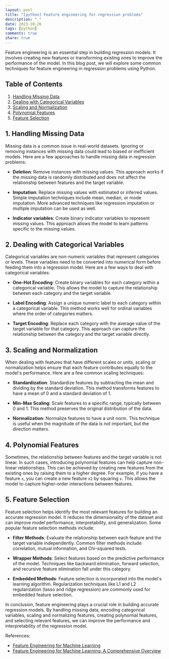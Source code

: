 ```yaml
---
layout: post
title: "[python] Feature engineering for regression problems"
description: " "
date: 2023-10-26
tags: [python]
comments: true
share: true
---
```


Feature engineering is an essential step in building regression models. It involves creating new features or transforming existing ones to improve the performance of the model. In this blog post, we will explore some common techniques for feature engineering in regression problems using Python.

## Table of Contents
1. [Handling Missing Data](#handling-missing-data)
2. [Dealing with Categorical Variables](#dealing-with-categorical-variables)
3. [Scaling and Normalization](#scaling-and-normalization)
4. [Polynomial Features](#polynomial-features)
5. [Feature Selection](#feature-selection)

## 1. Handling Missing Data <a name="handling-missing-data"></a>
Missing data is a common issue in real-world datasets. Ignoring or removing instances with missing data could lead to biased or inefficient models. Here are a few approaches to handle missing data in regression problems:

- **Deletion**: Remove instances with missing values. This approach works if the missing data is randomly distributed and does not affect the relationship between features and the target variable.

- **Imputation**: Replace missing values with estimated or inferred values. Simple imputation techniques include mean, median, or mode imputation. More advanced techniques like regression imputation or multiple imputation can be used as well.

- **Indicator variables**: Create binary indicator variables to represent missing values. This approach allows the model to learn patterns specific to the missing values.

## 2. Dealing with Categorical Variables <a name="dealing-with-categorical-variables"></a>
Categorical variables are non-numeric variables that represent categories or levels. These variables need to be converted into numerical form before feeding them into a regression model. Here are a few ways to deal with categorical variables:

- **One-Hot Encoding**: Create binary variables for each category within a categorical variable. This allows the model to capture the relationship between each category and the target variable.

- **Label Encoding**: Assign a unique numeric label to each category within a categorical variable. This method works well for ordinal variables where the order of categories matters.

- **Target Encoding**: Replace each category with the average value of the target variable for that category. This approach can capture the relationship between the category and the target variable directly.

## 3. Scaling and Normalization <a name="scaling-and-normalization"></a>
When dealing with features that have different scales or units, scaling or normalization helps ensure that each feature contributes equally to the model's performance. Here are a few common scaling techniques:

- **Standardization**: Standardize features by subtracting the mean and dividing by the standard deviation. This method transforms features to have a mean of 0 and a standard deviation of 1.

- **Min-Max Scaling**: Scale features to a specific range, typically between 0 and 1. This method preserves the original distribution of the data.

- **Normalization**: Normalize features to have a unit norm. This technique is useful when the magnitude of the data is not important, but the direction matters.

## 4. Polynomial Features <a name="polynomial-features"></a>
Sometimes, the relationship between features and the target variable is not linear. In such cases, introducing polynomial features can help capture non-linear relationships. This can be achieved by creating new features from the existing ones by raising them to a higher degree. For example, if you have a feature `x`, you can create a new feature `x2` by squaring `x`. This allows the model to capture higher-order interactions between features.

## 5. Feature Selection <a name="feature-selection"></a>
Feature selection helps identify the most relevant features for building an accurate regression model. It reduces the dimensionality of the dataset and can improve model performance, interpretability, and generalization. Some popular feature selection methods include:

- **Filter Methods**: Evaluate the relationship between each feature and the target variable independently. Common filter methods include correlation, mutual information, and Chi-squared tests.

- **Wrapper Methods**: Select features based on the predictive performance of the model. Techniques like backward elimination, forward selection, and recursive feature elimination fall under this category.

- **Embedded Methods**: Feature selection is incorporated into the model's learning algorithm. Regularization techniques like L1 and L2 regularization (lasso and ridge regression) are commonly used for embedded feature selection.

In conclusion, feature engineering plays a crucial role in building accurate regression models. By handling missing data, encoding categorical variables, scaling and normalizing features, creating polynomial features, and selecting relevant features, we can improve the performance and interpretability of the regression model.

References:
- [Feature Engineering for Machine Learning](https://towardsdatascience.com/feature-engineering-for-machine-learning-3a5e293a5114)
- [Feature Engineering for Machine Learning: A Comprehensive Overview](https://www.kdnuggets.com/2018/08/guide-features-ml-project.html)